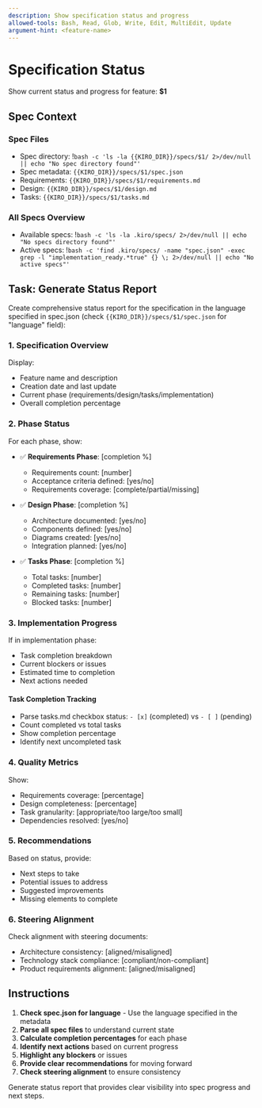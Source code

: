 ```yaml
---
description: Show specification status and progress
allowed-tools: Bash, Read, Glob, Write, Edit, MultiEdit, Update
argument-hint: <feature-name>
---
```


# Specification Status

Show current status and progress for feature: **$1**

## Spec Context

### Spec Files
- Spec directory: !`bash -c 'ls -la {{KIRO_DIR}}/specs/$1/ 2>/dev/null || echo "No spec directory found"'`
- Spec metadata: `{{KIRO_DIR}}/specs/$1/spec.json`
- Requirements: `{{KIRO_DIR}}/specs/$1/requirements.md`
- Design: `{{KIRO_DIR}}/specs/$1/design.md`
- Tasks: `{{KIRO_DIR}}/specs/$1/tasks.md`

### All Specs Overview
- Available specs: !`bash -c 'ls -la .kiro/specs/ 2>/dev/null || echo "No specs directory found"'`
- Active specs: !`bash -c 'find .kiro/specs/ -name "spec.json" -exec grep -l "implementation_ready.*true" {} \; 2>/dev/null || echo "No active specs"'`

## Task: Generate Status Report

Create comprehensive status report for the specification in the language specified in spec.json (check `{{KIRO_DIR}}/specs/$1/spec.json` for "language" field):

### 1. Specification Overview
Display:
- Feature name and description
- Creation date and last update
- Current phase (requirements/design/tasks/implementation)
- Overall completion percentage

### 2. Phase Status
For each phase, show:
- ✅ **Requirements Phase**: [completion %]
  - Requirements count: [number]
  - Acceptance criteria defined: [yes/no]
  - Requirements coverage: [complete/partial/missing]

- ✅ **Design Phase**: [completion %]
  - Architecture documented: [yes/no]
  - Components defined: [yes/no]
  - Diagrams created: [yes/no]
  - Integration planned: [yes/no]

- ✅ **Tasks Phase**: [completion %]
  - Total tasks: [number]
  - Completed tasks: [number]
  - Remaining tasks: [number]
  - Blocked tasks: [number]

### 3. Implementation Progress
If in implementation phase:
- Task completion breakdown
- Current blockers or issues
- Estimated time to completion
- Next actions needed

#### Task Completion Tracking
- Parse tasks.md checkbox status: `- [x]` (completed) vs `- [ ]` (pending)
- Count completed vs total tasks
- Show completion percentage
- Identify next uncompleted task

### 4. Quality Metrics
Show:
- Requirements coverage: [percentage]
- Design completeness: [percentage]
- Task granularity: [appropriate/too large/too small]
- Dependencies resolved: [yes/no]

### 5. Recommendations
Based on status, provide:
- Next steps to take
- Potential issues to address
- Suggested improvements
- Missing elements to complete

### 6. Steering Alignment
Check alignment with steering documents:
- Architecture consistency: [aligned/misaligned]
- Technology stack compliance: [compliant/non-compliant]
- Product requirements alignment: [aligned/misaligned]

## Instructions

1. **Check spec.json for language** - Use the language specified in the metadata
2. **Parse all spec files** to understand current state
3. **Calculate completion percentages** for each phase
4. **Identify next actions** based on current progress
5. **Highlight any blockers** or issues
6. **Provide clear recommendations** for moving forward
7. **Check steering alignment** to ensure consistency

Generate status report that provides clear visibility into spec progress and next steps.